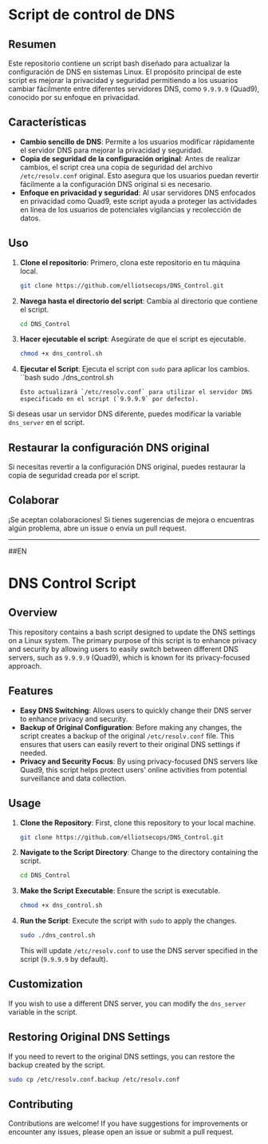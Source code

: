 # Script de control de DNS

## Resumen

Este repositorio contiene un script bash diseñado para actualizar la configuración de DNS en sistemas Linux. El propósito principal de este script es mejorar la privacidad y seguridad permitiendo a los usuarios cambiar fácilmente entre diferentes servidores DNS, como `9.9.9.9` (Quad9), conocido por su enfoque en privacidad.

## Características

- **Cambio sencillo de DNS**: Permite a los usuarios modificar rápidamente el servidor DNS para mejorar la privacidad y seguridad.
- **Copia de seguridad de la configuración original**: Antes de realizar cambios, el script crea una copia de seguridad del archivo `/etc/resolv.conf` original. Esto asegura que los usuarios puedan revertir fácilmente a la configuración DNS original si es necesario.  
- **Enfoque en privacidad y seguridad**: Al usar servidores DNS enfocados en privacidad como Quad9, este script ayuda a proteger las actividades en línea de los usuarios de potenciales vigilancias y recolección de datos.

## Uso

1. **Clone el repositorio**: Primero, clona este repositorio en tu máquina local.
   ```bash
   git clone https://github.com/elliotsecops/DNS_Control.git
   ```

2. **Navega hasta el directorio del script**: Cambia al directorio que contiene el script.
   ```bash
   cd DNS_Control
   ```

3. **Hacer ejecutable el script**: Asegúrate de que el script es ejecutable.
   ```bash
   chmod +x dns_control.sh
   ```

4. **Ejecutar el Script**: Ejecuta el script con `sudo` para aplicar los cambios.
   ``bash
   sudo ./dns_control.sh
   ```
   Esto actualizará `/etc/resolv.conf` para utilizar el servidor DNS especificado en el script (`9.9.9.9` por defecto).

Si deseas usar un servidor DNS diferente, puedes modificar la variable `dns_server` en el script.

## Restaurar la configuración DNS original

Si necesitas revertir a la configuración DNS original, puedes restaurar la copia de seguridad creada por el script.

## Colaborar

¡Se aceptan colaboraciones! Si tienes sugerencias de mejora o encuentras algún problema, abre un issue o envía un pull request.

---

##EN

# DNS Control Script

## Overview

This repository contains a bash script designed to update the DNS settings on a Linux system. The primary purpose of this script is to enhance privacy and security by allowing users to easily switch between different DNS servers, such as `9.9.9.9` (Quad9), which is known for its privacy-focused approach.

## Features

- **Easy DNS Switching**: Allows users to quickly change their DNS server to enhance privacy and security.
- **Backup of Original Configuration**: Before making any changes, the script creates a backup of the original `/etc/resolv.conf` file. This ensures that users can easily revert to their original DNS settings if needed.
- **Privacy and Security Focus**: By using privacy-focused DNS servers like Quad9, this script helps protect users' online activities from potential surveillance and data collection.

## Usage

1. **Clone the Repository**: First, clone this repository to your local machine.
   ```bash
   git clone https://github.com/elliotsecops/DNS_Control.git
   ```

2. **Navigate to the Script Directory**: Change to the directory containing the script.
   ```bash
   cd DNS_Control
   ```

3. **Make the Script Executable**: Ensure the script is executable.
   ```bash
   chmod +x dns_control.sh
   ```

4. **Run the Script**: Execute the script with `sudo` to apply the changes.
   ```bash
   sudo ./dns_control.sh
   ```
   This will update `/etc/resolv.conf` to use the DNS server specified in the script (`9.9.9.9` by default).

## Customization

If you wish to use a different DNS server, you can modify the `dns_server` variable in the script.

## Restoring Original DNS Settings

If you need to revert to the original DNS settings, you can restore the backup created by the script.

```bash
sudo cp /etc/resolv.conf.backup /etc/resolv.conf
```

## Contributing

Contributions are welcome! If you have suggestions for improvements or encounter any issues, please open an issue or submit a pull request.
